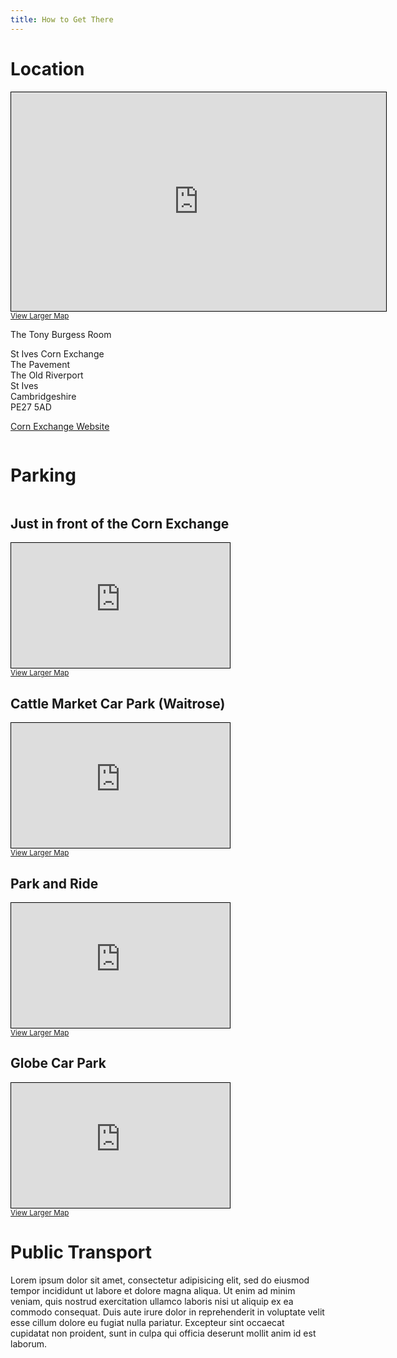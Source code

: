 ```yaml
---
title: How to Get There
---
```


# Location

<div markdown="0">
<span style="display:inline-block;">
<iframe width="600" height="350" frameborder="0" scrolling="no" marginheight="0" marginwidth="0" src="https://www.openstreetmap.org/export/embed.html?bbox=-0.07511526346206666%2C52.32296994611562%2C-0.07188051939010622%2C52.32449291544868&amp;layer=mapnik&amp;marker=52.3237306176528%2C-0.07349789142608643" style="border: 1px solid black"></iframe><br/><small><a href="https://www.openstreetmap.org/?mlat=52.32373&amp;mlon=-0.07350#map=19/52.32373/-0.07350">View Larger Map</a></small>
</span>

<span style="display:inline-block;vertical-align:top;">
<p>The Tony Burgess Room</p>

<p>St Ives Corn Exchange<br/>
The Pavement<br/>
The Old Riverport<br/>
St Ives<br/>
Cambridgeshire<br/>
PE27 5AD</p>

<p><a href="http://www.thecornexchange.org.uk">Corn Exchange Website</a></p>
</span>
</div>

# Parking

<div markdown="0">
<span style="display:inline-block;">
<h2>Just in front of the Corn Exchange</h2>
<iframe width="350" height="200" frameborder="0" scrolling="no" marginheight="0" marginwidth="0" src="https://www.openstreetmap.org/export/embed.html?bbox=-0.07508844137191774%2C52.32273223357832%2C-0.07185369729995729%2C52.32425521109357&amp;layer=mapnik&amp;marker=52.323494548575226%2C-0.0734710693359375" style="border: 1px solid black"></iframe><br/><small><a href="https://www.openstreetmap.org/?mlat=52.32349&amp;mlon=-0.07347#map=19/52.32349/-0.07347">View Larger Map</a></small>
</span>

<span style="display:inline-block;">
<h2>Cattle Market Car Park (Waitrose)</h2>
<iframe width="350" height="200" frameborder="0" scrolling="no" marginheight="0" marginwidth="0" src="https://www.openstreetmap.org/export/embed.html?bbox=-0.07124215364456178%2C52.32235516969285%2C-0.06800740957260133%2C52.323878160186695&amp;layer=mapnik&amp;marker=52.32311667149258%2C-0.06962478160858154" style="border: 1px solid black"></iframe><br/><small><a href="https://www.openstreetmap.org/?mlat=52.32312&amp;mlon=-0.06962#map=19/52.32312/-0.06962">View Larger Map</a></small>
</span>

<span style="display:inline-block;">
<h2>Park and Ride</h2>
<iframe width="350" height="200" frameborder="0" scrolling="no" marginheight="0" marginwidth="0" src="https://www.openstreetmap.org/export/embed.html?bbox=-0.06910979747772218%2C52.32206991053145%2C-0.06587505340576173%2C52.32359291084395&amp;layer=mapnik&amp;marker=52.322830597541746%2C-0.06749242544174194" style="border: 1px solid black"></iframe><br/><small><a href="https://www.openstreetmap.org/?mlat=52.32283&amp;mlon=-0.06749#map=19/52.32283/-0.06749">View Larger Map</a></small>
</span>

<span style="display:inline-block;">
<h2>Globe Car Park</h2>
<iframe width="350" height="200" frameborder="0" scrolling="no" marginheight="0" marginwidth="0" src="https://www.openstreetmap.org/export/embed.html?bbox=-0.07699549198150636%2C52.32517487395908%2C-0.07376074790954591%2C52.32669776739642&amp;layer=mapnik&amp;marker=52.325937146871624%2C-0.07537811994552612" style="border: 1px solid black"></iframe><br/><small><a href="https://www.openstreetmap.org/?mlat=52.32594&amp;mlon=-0.07538#map=19/52.32594/-0.07538">View Larger Map</a></small>
</span>
</div>

# Public Transport

Lorem ipsum dolor sit amet, consectetur adipisicing elit, sed do eiusmod tempor incididunt ut labore et dolore magna aliqua. Ut enim ad minim veniam, quis nostrud exercitation ullamco laboris nisi ut aliquip ex ea commodo consequat. Duis aute irure dolor in reprehenderit in voluptate velit esse cillum dolore eu fugiat nulla pariatur. Excepteur sint occaecat cupidatat non proident, sunt in culpa qui officia deserunt mollit anim id est laborum.
